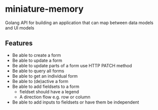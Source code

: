 # miniature-memory

Golang API for building an application that can map between data models and UI models

## Features

- Be able to create a form
- Be able to update a form
- Be able to update parts of a form use HTTP PATCH method
- Be able to query all forms
- Be able to get an individual form
- Be able to (de)active a form
- Be able to add fieldsets to a form
  - fieldset should have a legend
  - A direction flow e.g. row or column
- Be able to add inputs to fieldsets or have them be independent
